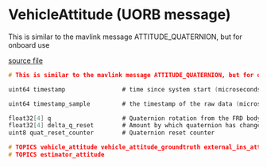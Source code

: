 # VehicleAttitude (UORB message)

This is similar to the mavlink message ATTITUDE_QUATERNION, but for onboard use

[source file](https://github.com/PX4/PX4-Autopilot/blob/release/1.15/msg/VehicleAttitude.msg)

```c
# This is similar to the mavlink message ATTITUDE_QUATERNION, but for onboard use

uint64 timestamp                # time since system start (microseconds)

uint64 timestamp_sample         # the timestamp of the raw data (microseconds)

float32[4] q                    # Quaternion rotation from the FRD body frame to the NED earth frame
float32[4] delta_q_reset        # Amount by which quaternion has changed during last reset
uint8 quat_reset_counter        # Quaternion reset counter

# TOPICS vehicle_attitude vehicle_attitude_groundtruth external_ins_attitude
# TOPICS estimator_attitude

```
